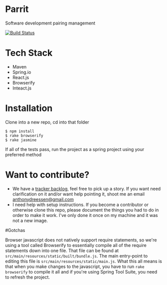 # Parrit
Software development pairing management

[![Build Status](https://travis-ci.org/Pinwheeler/Parrit.svg?branch=master)](https://travis-ci.org/Pinwheeler/Parrit)

# Tech Stack
- Maven
- Spring.io
- React.js
- Browserify
- Inteact.js

# Installation

Clone into a new repo, cd into that folder

```
$ npm install
$ rake browserify
$ rake jasmine
```

If all of the tests pass, run the project as a spring project using your preferred method

# Want to contribute?

* We have a [tracker backlog](https://www.pivotaltracker.com/n/projects/1504460), feel free to pick up a story. If you want need clarification on it and/or want help pointing it, shoot me an email anthonydreessen@gmail.com
* I need help with setup instructions. If you become a contributor or otherwise clone this repo, please document the things you had to do in order to make it work. I've only done it once on my machine and it was not a new image.

#Gotchas

Browser javascript does not natively support require statements, so we're using a tool called Browserify to essentially compile all of the require statements down into one file. That file can be found at ```src/main/resources/static/built/bundle.js```. The main entry-point to editing this file is ```src/main/resources/static/main.js```. What this all means is that when you make changes to the javascript, you have to run ```rake browserify``` to compile it all and if you're using Spring Tool Suite, you need to refresh the project.
